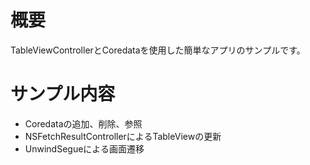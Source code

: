 # 概要
TableViewControllerとCoredataを使用した簡単なアプリのサンプルです。

# サンプル内容
- Coredataの追加、削除、参照
- NSFetchResultControllerによるTableViewの更新
- UnwindSegueによる画面遷移
